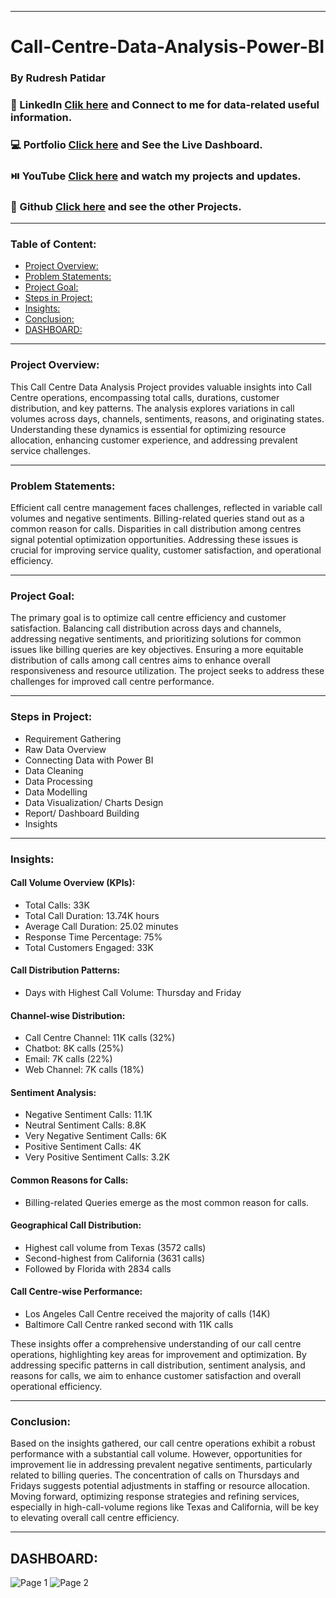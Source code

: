 __________________________________________________________________________________________

# Call-Centre-Data-Analysis-Power-BI
### By Rudresh Patidar  
### 💼 LinkedIn [Clik here](https://www.linkedin.com/in/rudresh-patidar/) and Connect to me for data-related useful information.
### 💻 Portfolio [Click here](https://www.novypro.com/profile_projects/rudreshpatidar) and See the Live Dashboard.
### ⏯️ YouTube  [Click here](https://www.youtube.com/@rudresh12810/videos) and watch my projects and updates.
### 📓 Github   [Click here](https://github.com/rudresh12810?tab=repositories) and see the other Projects. 
__________________________________________________________________________________________

### Table of Content:
- [Project Overview:](#project-overview)
- [Problem Statements:](#problem-statements)
- [Project Goal:](#project-goal)
- [Steps in Project:](#steps-in-project)
- [Insights:](#insights)
- [Conclusion:](#conclusion)
- [DASHBOARD:](#dashboard)

__________________________________________________________________________________________

### Project Overview:
This Call Centre Data Analysis Project provides valuable insights into Call Centre operations, encompassing total calls, durations, customer distribution, and key patterns. The analysis explores variations in call volumes across days, channels, sentiments, reasons, and originating states. Understanding these dynamics is essential for optimizing resource allocation, enhancing customer experience, and addressing prevalent service challenges.

__________________________________________________________________________________________

### Problem Statements:
Efficient call centre management faces challenges, reflected in variable call volumes and negative sentiments. 
Billing-related queries stand out as a common reason for calls. Disparities in call distribution among centres signal potential optimization opportunities. 
Addressing these issues is crucial for improving service quality, customer satisfaction, and operational efficiency.

__________________________________________________________________________________________

### Project Goal:
The primary goal is to optimize call centre efficiency and customer satisfaction. 
Balancing call distribution across days and channels, addressing negative sentiments, and prioritizing solutions for common issues like billing queries are key objectives.
Ensuring a more equitable distribution of calls among call centres aims to enhance overall responsiveness and resource utilization.
The project seeks to address these challenges for improved call centre performance.

__________________________________________________________________________________________

### Steps in Project:
- Requirement Gathering 
- Raw Data Overview 
- Connecting Data with Power BI 
- Data Cleaning 
- Data Processing
- Data Modelling 
- Data Visualization/ Charts Design 
- Report/ Dashboard Building 
- Insights 

__________________________________________________________________________________________

### Insights:
#### Call Volume Overview (KPIs):
- Total Calls: 33K
- Total Call Duration: 13.74K hours
- Average Call Duration: 25.02 minutes
- Response Time Percentage: 75%
- Total Customers Engaged: 33K

#### Call Distribution Patterns:
- Days with Highest Call Volume: Thursday and Friday

#### Channel-wise Distribution:
- Call Centre Channel: 11K calls (32%)
- Chatbot: 8K calls (25%)
- Email: 7K calls (22%)
- Web Channel: 7K calls (18%)

#### Sentiment Analysis:
- Negative Sentiment Calls: 11.1K
- Neutral Sentiment Calls: 8.8K
- Very Negative Sentiment Calls: 6K
- Positive Sentiment Calls: 4K
- Very Positive Sentiment Calls: 3.2K

#### Common Reasons for Calls:
- Billing-related Queries emerge as the most common reason for calls.

#### Geographical Call Distribution:
- Highest call volume from Texas (3572 calls)
- Second-highest from California (3631 calls)
- Followed by Florida with 2834 calls

#### Call Centre-wise Performance:
- Los Angeles Call Centre received the majority of calls (14K)
- Baltimore Call Centre ranked second with 11K calls

These insights offer a comprehensive understanding of our call centre operations, highlighting key areas for improvement and optimization. By addressing specific patterns in call distribution, sentiment analysis, and reasons for calls, we aim to enhance customer satisfaction and overall operational efficiency.

__________________________________________________________________________________________

### Conclusion:
Based on the insights gathered, our call centre operations exhibit a robust performance with a substantial call volume. However, opportunities for improvement lie in addressing prevalent negative sentiments, particularly related to billing queries. The concentration of calls on Thursdays and Fridays suggests potential adjustments in staffing or resource allocation. Moving forward, optimizing response strategies and refining services, especially in high-call-volume regions like Texas and California, will be key to elevating overall call centre efficiency.

__________________________________________________________________________________________

## DASHBOARD:

![Page 1](https://github.com/rudresh12810/Call-Centre-Data-Analysis-Power-BI/assets/76532612/b791b958-ae81-47d3-b162-7ce1c49fc5e7)
![Page 2](https://github.com/rudresh12810/Call-Centre-Data-Analysis-Power-BI/assets/76532612/14ddce81-9b02-429f-892c-8a312bf52674)


